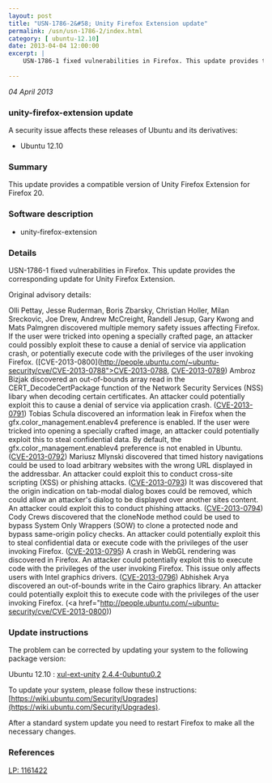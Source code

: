 ```yaml
---
layout: post
title: "USN-1786-2&#58; Unity Firefox Extension update"
permalink: /usn/usn-1786-2/index.html
category: [ ubuntu-12.10]
date: 2013-04-04 12:00:00
excerpt: |
    USN-1786-1 fixed vulnerabilities in Firefox. This update provides the corresponding update for Unity Firefox Extension.
    
--- 
```

 
 

*04 April 2013*

### unity-firefox-extension update

A security issue affects these releases of Ubuntu and its derivatives:

* Ubuntu 12.10

### Summary

This update provides a compatible version of Unity Firefox Extension for Firefox 20.

### Software description

* unity-firefox-extension 

### Details

USN-1786-1 fixed vulnerabilities in Firefox. This update provides the corresponding update for Unity Firefox Extension.

Original advisory details:

 Olli Pettay, Jesse Ruderman, Boris Zbarsky, Christian Holler, Milan Sreckovic, Joe Drew, Andrew McCreight, Randell Jesup, Gary Kwong and Mats Palmgren discovered multiple memory safety issues affecting Firefox. If the user were tricked into opening a specially crafted page, an attacker could possibly exploit these to cause a denial of service via application crash, or potentially execute code with the privileges of the user invoking Firefox. ([CVE-2013-0800](http://people.ubuntu.com/~ubuntu-security/cve/CVE-2013-0788">CVE-2013-0788</a>, <a href="http://people.ubuntu.com/~ubuntu-security/cve/CVE-2013-0789">CVE-2013-0789</a>) Ambroz Bizjak discovered an out-of-bounds array read in the CERT_DecodeCertPackage function of the Network Security Services (NSS) libary when decoding certain certificates. An attacker could potentially exploit this to cause a denial of service via application crash. (<a href="http://people.ubuntu.com/~ubuntu-security/cve/CVE-2013-0791">CVE-2013-0791</a>) Tobias Schula discovered an information leak in Firefox when the gfx.color_management.enablev4 preference is enabled. If the user were tricked into opening a specially crafted image, an attacker could potentially exploit this to steal confidential data. By default, the gfx.color_management.enablev4 preference is not enabled in Ubuntu. (<a href="http://people.ubuntu.com/~ubuntu-security/cve/CVE-2013-0792">CVE-2013-0792</a>) Mariusz Mlynski discovered that timed history navigations could be used to load arbitrary websites with the wrong URL displayed in the addressbar. An attacker could exploit this to conduct cross-site scripting (XSS) or phishing attacks. (<a href="http://people.ubuntu.com/~ubuntu-security/cve/CVE-2013-0793">CVE-2013-0793</a>) It was discovered that the origin indication on tab-modal dialog boxes could be removed, which could allow an attacker&#39;s dialog to be displayed over another sites content. An attacker could exploit this to conduct phishing attacks. (<a href="http://people.ubuntu.com/~ubuntu-security/cve/CVE-2013-0794">CVE-2013-0794</a>) Cody Crews discovered that the cloneNode method could be used to bypass System Only Wrappers (SOW) to clone a protected node and bypass same-origin policy checks. An attacker could potentially exploit this to steal confidential data or execute code with the privileges of the user invoking Firefox. (<a href="http://people.ubuntu.com/~ubuntu-security/cve/CVE-2013-0795">CVE-2013-0795</a>) A crash in WebGL rendering was discovered in Firefox. An attacker could potentially exploit this to execute code with the privileges of the user invoking Firefox. This issue only affects users with Intel graphics drivers. (<a href="http://people.ubuntu.com/~ubuntu-security/cve/CVE-2013-0796">CVE-2013-0796</a>) Abhishek Arya discovered an out-of-bounds write in the Cairo graphics library. An attacker could potentially exploit this to execute code with the privileges of the user invoking Firefox. (<a href="http://people.ubuntu.com/~ubuntu-security/cve/CVE-2013-0800)) 

### Update instructions

The problem can be corrected by updating your system to the following package version:

Ubuntu 12.10
 : [xul-ext-unity](https://launchpad.net/ubuntu/+source/unity-firefox-extension) <span> [2.4.4-0ubuntu0.2](https://launchpad.net/ubuntu/+source/unity-firefox-extension/2.4.4-0ubuntu0.2) </span> 

To update your system, please follow these instructions: [https://wiki.ubuntu.com/Security/Upgrades](https://wiki.ubuntu.com/Security/Upgrades).

After a standard system update you need to restart Firefox to make all the necessary changes. 

### References

 
 [LP: 1161422](https://launchpad.net/bugs/1161422)
 

